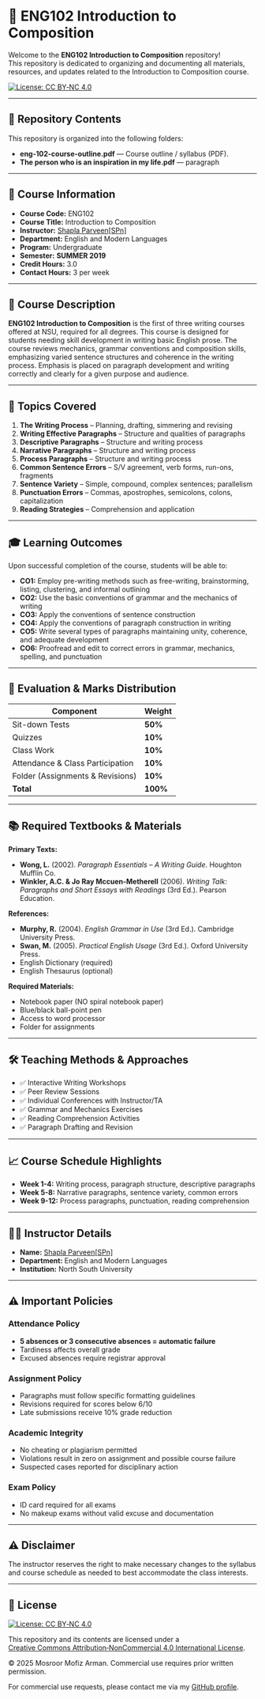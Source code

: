 # 📝 ENG102 Introduction to Composition

Welcome to the **ENG102 Introduction to Composition** repository!  
This repository is dedicated to organizing and documenting all materials, resources, and updates related to the Introduction to Composition course.  

[![License: CC BY‑NC 4.0](https://img.shields.io/badge/License‑CC%20BY‑NC%204.0-lightgrey.svg)](https://creativecommons.org/licenses/by-nc/4.0/)

---

## 📁 Repository Contents

This repository is organized into the following folders:

- **eng-102-course-outline.pdf** — Course outline / syllabus (PDF).
- **The person who is an inspiration in my life.pdf** — paragraph

---

## 📌 Course Information

- **Course Code:** ENG102  
- **Course Title:** Introduction to Composition  
- **Instructor:** [Shapla Parveen[SPn]](https://www.northsouth.edu/faculty-members/shss/eml/shapla.parveen.html)  
- **Department:** English and Modern Languages  
- **Program:** Undergraduate  
- **Semester:** **SUMMER 2019**  
- **Credit Hours:** 3.0  
- **Contact Hours:** 3 per week  

---

## 🎯 Course Description

**ENG102 Introduction to Composition** is the first of three writing courses offered at NSU, required for all degrees. This course is designed for students needing skill development in writing basic English prose. The course reviews mechanics, grammar conventions and composition skills, emphasizing varied sentence structures and coherence in the writing process. Emphasis is placed on paragraph development and writing correctly and clearly for a given purpose and audience.

---

## 🧩 Topics Covered

1. **The Writing Process** – Planning, drafting, simmering and revising  
2. **Writing Effective Paragraphs** – Structure and qualities of paragraphs  
3. **Descriptive Paragraphs** – Structure and writing process  
4. **Narrative Paragraphs** – Structure and writing process  
5. **Process Paragraphs** – Structure and writing process  
6. **Common Sentence Errors** – S/V agreement, verb forms, run-ons, fragments  
7. **Sentence Variety** – Simple, compound, complex sentences; parallelism  
8. **Punctuation Errors** – Commas, apostrophes, semicolons, colons, capitalization  
9. **Reading Strategies** – Comprehension and application  

---

## 🎓 Learning Outcomes

Upon successful completion of the course, students will be able to:

- **CO1:** Employ pre-writing methods such as free-writing, brainstorming, listing, clustering, and informal outlining  
- **CO2:** Use the basic conventions of grammar and the mechanics of writing  
- **CO3:** Apply the conventions of sentence construction  
- **CO4:** Apply the conventions of paragraph construction in writing  
- **CO5:** Write several types of paragraphs maintaining unity, coherence, and adequate development  
- **CO6:** Proofread and edit to correct errors in grammar, mechanics, spelling, and punctuation  

---

## 📝 Evaluation & Marks Distribution

| Component | Weight |
|-----------|--------|
| Sit-down Tests | **50%** |
| Quizzes | **10%** |
| Class Work | **10%** |
| Attendance & Class Participation | **10%** |
| Folder (Assignments & Revisions) | **10%** |
| **Total** | **100%** |

---

## 📚 Required Textbooks & Materials

**Primary Texts:**
- **Wong, L.** (2002). *Paragraph Essentials – A Writing Guide*. Houghton Mufflin Co.
- **Winkler, A.C. & Jo Ray Mccuen-Metherell** (2006). *Writing Talk: Paragraphs and Short Essays with Readings* (3rd Ed.). Pearson Education.

**References:**
- **Murphy, R.** (2004). *English Grammar in Use* (3rd Ed.). Cambridge University Press.
- **Swan, M.** (2005). *Practical English Usage* (3rd Ed.). Oxford University Press.
- English Dictionary (required)
- English Thesaurus (optional)

**Required Materials:**
- Notebook paper (NO spiral notebook paper)
- Blue/black ball-point pen
- Access to word processor
- Folder for assignments

---

## 🛠 Teaching Methods & Approaches

- ✅ Interactive Writing Workshops  
- ✅ Peer Review Sessions  
- ✅ Individual Conferences with Instructor/TA  
- ✅ Grammar and Mechanics Exercises  
- ✅ Reading Comprehension Activities  
- ✅ Paragraph Drafting and Revision  

---

## 📈 Course Schedule Highlights

- **Week 1-4:** Writing process, paragraph structure, descriptive paragraphs
- **Week 5-8:** Narrative paragraphs, sentence variety, common errors
- **Week 9-12:** Process paragraphs, punctuation, reading comprehension

---

## 👩‍🏫 Instructor Details

- **Name:** [Shapla Parveen[SPn]](https://www.northsouth.edu/faculty-members/shss/eml/shapla.parveen.html)  
- **Department:** English and Modern Languages  
- **Institution:** North South University  

---

## ⚠️ Important Policies

### Attendance Policy
- **5 absences or 3 consecutive absences = automatic failure**  
- Tardiness affects overall grade  
- Excused absences require registrar approval

### Assignment Policy
- Paragraphs must follow specific formatting guidelines  
- Revisions required for scores below 6/10  
- Late submissions receive 10% grade reduction

### Academic Integrity
- No cheating or plagiarism permitted  
- Violations result in zero on assignment and possible course failure  
- Suspected cases reported for disciplinary action

### Exam Policy
- ID card required for all exams  
- No makeup exams without valid excuse and documentation

---

## ⚠️ Disclaimer

The instructor reserves the right to make necessary changes to the syllabus and course schedule as needed to best accommodate the class interests.

---

## 📜 License

[![License: CC BY‑NC 4.0](https://img.shields.io/badge/License‑CC%20BY‑NC%204.0-lightgrey.svg)](https://creativecommons.org/licenses/by-nc/4.0/)

This repository and its contents are licensed under a  
[Creative Commons Attribution‑NonCommercial 4.0 International License](https://creativecommons.org/licenses/by-nc/4.0/).

© 2025 Mosroor Mofiz Arman. Commercial use requires prior written permission.  

For commercial use requests, please contact me via my [GitHub profile](https://github.com/mosroormofizarman).
